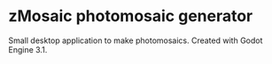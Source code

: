zMosaic photomosaic generator
==================================

Small desktop application to make photomosaics.
Created with Godot Engine 3.1.


